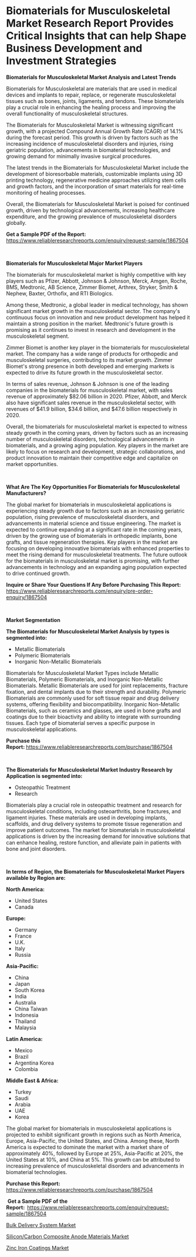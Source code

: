 <p><h1>Biomaterials for Musculoskeletal Market Research Report Provides Critical Insights that can help Shape Business Development and Investment Strategies</h1></p><p><strong>Biomaterials for Musculoskeletal Market Analysis and Latest Trends</strong></p>
<p><p>Biomaterials for Musculoskeletal are materials that are used in medical devices and implants to repair, replace, or regenerate musculoskeletal tissues such as bones, joints, ligaments, and tendons. These biomaterials play a crucial role in enhancing the healing process and improving the overall functionality of musculoskeletal structures.</p><p>The Biomaterials for Musculoskeletal Market is witnessing significant growth, with a projected Compound Annual Growth Rate (CAGR) of 14.1% during the forecast period. This growth is driven by factors such as the increasing incidence of musculoskeletal disorders and injuries, rising geriatric population, advancements in biomaterial technologies, and growing demand for minimally invasive surgical procedures.</p><p>The latest trends in the Biomaterials for Musculoskeletal Market include the development of bioresorbable materials, customizable implants using 3D printing technology, regenerative medicine approaches utilizing stem cells and growth factors, and the incorporation of smart materials for real-time monitoring of healing processes.</p><p>Overall, the Biomaterials for Musculoskeletal Market is poised for continued growth, driven by technological advancements, increasing healthcare expenditure, and the growing prevalence of musculoskeletal disorders globally.</p></p>
<p><strong>Get a Sample PDF of the Report:&nbsp;</strong> <a href="https://www.reliableresearchreports.com/enquiry/request-sample/1867504">https://www.reliableresearchreports.com/enquiry/request-sample/1867504</a></p>
<p>&nbsp;</p>
<p><strong>Biomaterials for Musculoskeletal Major Market Players</strong></p>
<p><p>The biomaterials for musculoskeletal market is highly competitive with key players such as Pfizer, Abbott, Johnson & Johnson, Merck, Amgen, Roche, BMS, Medtronic, AB Science, Zimmer Biomet, Arthrex, Stryker, Smith & Nephew, Baxter, Orthofix, and RTI Biologics.</p><p>Among these, Medtronic, a global leader in medical technology, has shown significant market growth in the musculoskeletal sector. The company's continuous focus on innovation and new product development has helped it maintain a strong position in the market. Medtronic's future growth is promising as it continues to invest in research and development in the musculoskeletal segment.</p><p>Zimmer Biomet is another key player in the biomaterials for musculoskeletal market. The company has a wide range of products for orthopedic and musculoskeletal surgeries, contributing to its market growth. Zimmer Biomet's strong presence in both developed and emerging markets is expected to drive its future growth in the musculoskeletal sector.</p><p>In terms of sales revenue, Johnson & Johnson is one of the leading companies in the biomaterials for musculoskeletal market, with sales revenue of approximately $82.06 billion in 2020. Pfizer, Abbott, and Merck also have significant sales revenue in the musculoskeletal sector, with revenues of $41.9 billion, $34.6 billion, and $47.6 billion respectively in 2020.</p><p>Overall, the biomaterials for musculoskeletal market is expected to witness steady growth in the coming years, driven by factors such as an increasing number of musculoskeletal disorders, technological advancements in biomaterials, and a growing aging population. Key players in the market are likely to focus on research and development, strategic collaborations, and product innovation to maintain their competitive edge and capitalize on market opportunities.</p></p>
<p>&nbsp;</p>
<p><strong>What Are The Key Opportunities For Biomaterials for Musculoskeletal Manufacturers?</strong></p>
<p><p>The global market for biomaterials in musculoskeletal applications is experiencing steady growth due to factors such as an increasing geriatric population, rising prevalence of musculoskeletal disorders, and advancements in material science and tissue engineering. The market is expected to continue expanding at a significant rate in the coming years, driven by the growing use of biomaterials in orthopedic implants, bone grafts, and tissue regeneration therapies. Key players in the market are focusing on developing innovative biomaterials with enhanced properties to meet the rising demand for musculoskeletal treatments. The future outlook for the biomaterials in musculoskeletal market is promising, with further advancements in technology and an expanding aging population expected to drive continued growth.</p></p>
<p><strong>Inquire or Share Your Questions If Any Before Purchasing This Report:</strong> <a href="https://www.reliableresearchreports.com/enquiry/pre-order-enquiry/1867504">https://www.reliableresearchreports.com/enquiry/pre-order-enquiry/1867504</a></p>
<p>&nbsp;</p>
<p><strong>Market Segmentation</strong></p>
<p><strong>The Biomaterials for Musculoskeletal Market Analysis by types is segmented into:</strong></p>
<p><ul><li>Metallic Biomaterials</li><li>Polymeric Biomaterials</li><li>Inorganic Non-Metallic Biomaterials</li></ul></p>
<p><p>Biomaterials for Musculoskeletal Market Types include Metallic Biomaterials, Polymeric Biomaterials, and Inorganic Non-Metallic Biomaterials. Metallic Biomaterials are used for joint replacements, fracture fixation, and dental implants due to their strength and durability. Polymeric Biomaterials are commonly used for soft tissue repair and drug delivery systems, offering flexibility and biocompatibility. Inorganic Non-Metallic Biomaterials, such as ceramics and glasses, are used in bone grafts and coatings due to their bioactivity and ability to integrate with surrounding tissues. Each type of biomaterial serves a specific purpose in musculoskeletal applications.</p></p>
<p><strong>Purchase this Report:&nbsp;</strong><a href="https://www.reliableresearchreports.com/purchase/1867504">https://www.reliableresearchreports.com/purchase/1867504</a></p>
<p>&nbsp;</p>
<p><strong>The Biomaterials for Musculoskeletal Market Industry Research by Application is segmented into:</strong></p>
<p><ul><li>Osteopathic Treatment</li><li>Research</li></ul></p>
<p><p>Biomaterials play a crucial role in osteopathic treatment and research for musculoskeletal conditions, including osteoarthritis, bone fractures, and ligament injuries. These materials are used in developing implants, scaffolds, and drug delivery systems to promote tissue regeneration and improve patient outcomes. The market for biomaterials in musculoskeletal applications is driven by the increasing demand for innovative solutions that can enhance healing, restore function, and alleviate pain in patients with bone and joint disorders.</p></p>
<p>&nbsp;</p>
<p><strong>In terms of Region, the Biomaterials for Musculoskeletal Market Players available by Region are:</strong></p>
<p>
    <p> <strong> North America: </strong>
        <ul>
            <li>United States</li>
            <li>Canada</li>
        </ul>
        </p> 
    <p> <strong> Europe: </strong>
        <ul>
            <li>Germany</li>
            <li>France</li>
            <li>U.K.</li>
            <li>Italy</li>
            <li>Russia</li>
        </ul>
        </p> 
    <p> <strong> Asia-Pacific: </strong>
        <ul>
            <li>China</li>
            <li>Japan</li>
            <li>South Korea</li>
            <li>India</li>
            <li>Australia</li>
            <li>China Taiwan</li>
            <li>Indonesia</li>
            <li>Thailand</li>
            <li>Malaysia</li>
        </ul>
        </p> 
    <p> <strong> Latin America: </strong>
        <ul>
            <li>Mexico</li>
            <li>Brazil</li>
            <li>Argentina Korea</li>
            <li>Colombia</li>
        </ul>
        </p> 
    <p> <strong> Middle East & Africa: </strong>
        <ul>
            <li>Turkey</li>
            <li>Saudi</li>
            <li>Arabia</li>
            <li>UAE</li>
            <li>Korea</li>
        </ul>
    </p>
    </p>
<p><p>The global market for biomaterials in musculoskeletal applications is projected to exhibit significant growth in regions such as North America, Europe, Asia-Pacific, the United States, and China. Among these, North America is expected to dominate the market with a market share of approximately 40%, followed by Europe at 25%, Asia-Pacific at 20%, the United States at 10%, and China at 5%. This growth can be attributed to increasing prevalence of musculoskeletal disorders and advancements in biomaterial technologies.</p></p>
<p><strong>Purchase this Report: </strong><a href="https://www.reliableresearchreports.com/purchase/1867504">https://www.reliableresearchreports.com/purchase/1867504</a></p>
<p>&nbsp;<strong>Get a Sample PDF of the Report:&nbsp;&nbsp;</strong><a href="https://www.reliableresearchreports.com/enquiry/request-sample/1867504">https://www.reliableresearchreports.com/enquiry/request-sample/1867504</a></p>
<p><strong></strong></p>
<p><p><a href="https://github.com/prosalinda88/Market-Research-Report-List-3/blob/main/bulk-delivery-system-market.md">Bulk Delivery System Market</a></p><p><a href="https://github.com/NorbertYates/Market-Research-Report-List-4/blob/main/siliconcarbon-composite-anode-materials-market.md">Silicon/Carbon Composite Anode Materials Market</a></p><p><a href="https://github.com/nancykennedykellievqfqt2/Market-Research-Report-List-1/blob/main/zinc-iron-coatings-market.md">Zinc Iron Coatings Market</a></p></p>